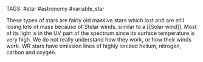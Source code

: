 TAGS: #star #astronomy #variable_star 

These types of stars are fairly old massive stars which lost and are still losing lots of mass because of Stelar winds, similar to a [[Solar wind]]. Most of its light is in the UV part of the spectrum since its surface temperature is very high. We do not really understand how they work, or how their winds work. WR stars have emission lines of highly ionized helium, nitrogen, carbon and oxygen. 